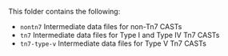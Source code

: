 This folder contains the following: 

  - `nontn7` Intermediate data files for non-Tn7 CASTs
  - `tn7` Intermediate data files for Type I and Type IV Tn7 CASTs
  - `tn7-type-v` Intermediate data files for Type V Tn7 CASTs
